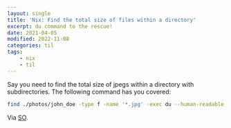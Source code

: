 ```yaml
---
layout: single
title: 'Nix: Find the total size of files within a directory'
excerpt: du command to the rescue!
date: 2021-04-05
modified: 2022-11-08
categories: til
tags:
    - nix
    - til
---
```


Say you need to find the total size of jpegs within a directory with subdirectories.
The following command has you covered:

```bash
find ./photos/john_doe -type f -name '*.jpg' -exec du --human-readable --total {} + | grep total$
```

Via [SO](https://unix.stackexchange.com/a/41552/198328).
